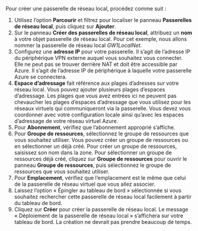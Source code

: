 Pour créer une passerelle de réseau local, procédez comme suit :

1. Utilisez l’option **Parcourir** et filtrez pour localiser le panneau **Passerelles de réseau local**, puis cliquez sur **Ajouter**.
2. Sur le panneau **Créer des passerelles de réseau local**, attribuez un **nom** à votre objet passerelle de réseau local. Pour cet exemple, nous allons nommer la passerelle de réseau local *GW1LocalNet*.
3. Configurez une **adresse IP** pour votre passerelle. Il s’agit de l’adresse IP du périphérique VPN externe auquel vous souhaitez vous connecter. Elle ne peut pas se trouver derrière NAT et doit être accessible par Azure. Il s’agit de l’adresse IP de périphérique à laquelle votre passerelle Azure se connectera.
4. **Espace d’adressage** fait référence aux plages d’adresses sur votre réseau local. Vous pouvez ajouter plusieurs plages d’espaces d’adressage. Les plages que vous avez entrées ici ne peuvent pas chevaucher les plages d’espaces d’adressage que vous utilisez pour les réseaux virtuels qui communiqueront via la passerelle. Vous devez vous coordonner avec votre configuration locale ainsi qu’avec les espaces d’adressage de votre réseau virtuel Azure. 
5. Pour **Abonnement**, vérifiez que l’abonnement approprié s’affiche.
6. Pour **Groupe de ressources**, sélectionnez le groupe de ressources que vous souhaitez utiliser. Vous pouvez créer un groupe de ressources ou en sélectionner un déjà créé. Pour créer un groupe de ressources, saisissez son nom dans la zone. Pour sélectionner un groupe de ressources déjà créé, cliquez sur **Groupe de ressources** pour ouvrir le panneau **Groupe de ressources**, puis sélectionnez le groupe de ressources que vous souhaitez utiliser.
7. Pour **Emplacement**, vérifiez que l’emplacement est le même que celui de la passerelle de réseau virtuel que vous allez associer.
8. Laissez l’option « Épingler au tableau de bord » sélectionnée si vous souhaitez rechercher cette passerelle de réseau local facilement à partir du tableau de bord.
9. Cliquez sur **Créer** pour créer la passerelle de réseau local. Le message « Déploiement de la passerelle de réseau local » s’affichera sur votre tableau de bord. La création ne devrait pas prendre beaucoup de temps.

<!---HONumber=AcomDC_0107_2016-->